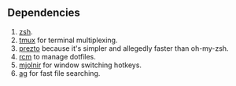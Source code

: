 
## Dependencies

1. [zsh](http://www.zsh.org/).
1. [tmux](http://tmux.sourceforge.net/) for terminal multiplexing.
1. [prezto](https://github.com/sorin-ionescu/prezto) because it's simpler and allegedly faster than oh-my-zsh.
1. [rcm](https://github.com/thoughtbot/rcm#installation) to manage dotfiles.
1. [mjolnir](https://github.com/sdegutis/mjolnir) for window switching hotkeys.
1. [ag](https://github.com/ggreer/the_silver_searcher) for fast file searching.


